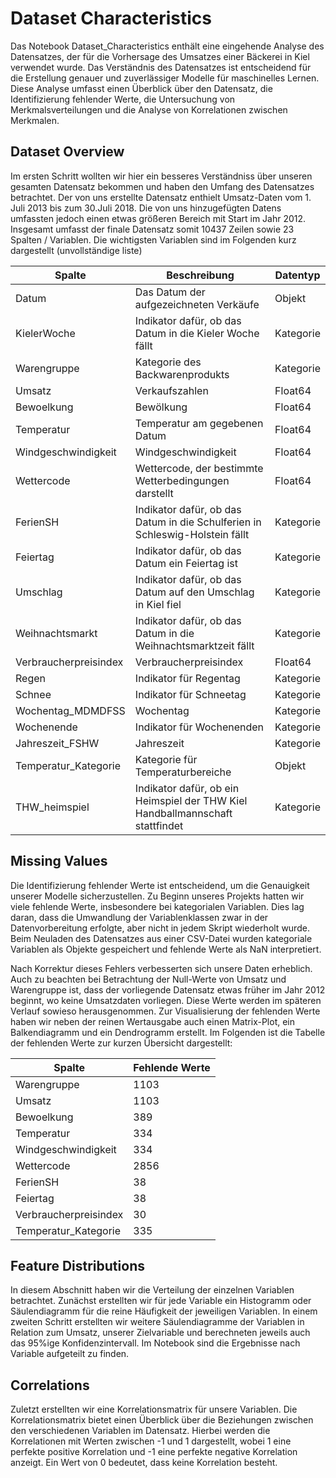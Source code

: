 # Dataset Characteristics

Das Notebook Dataset_Characteristics enthält eine eingehende Analyse des Datensatzes, der für die Vorhersage des Umsatzes einer Bäckerei in Kiel verwendet wurde. Das Verständnis des Datensatzes ist entscheidend für die Erstellung genauer und zuverlässiger Modelle für maschinelles Lernen. Diese Analyse umfasst einen Überblick über den Datensatz, die Identifizierung fehlender Werte, die Untersuchung von Merkmalsverteilungen und die Analyse von Korrelationen zwischen Merkmalen.

## Dataset Overview

Im ersten Schritt wollten wir hier ein besseres Verständniss über unseren gesamten Datensatz bekommen und haben den Umfang des Datensatzes betrachtet. 
Der von uns erstellte Datensatz enthielt Umsatz-Daten vom 1. Juli 2013 bis zum 30.Juli 2018. Die von uns hinzugefügten Datens umfassten jedoch einen etwas größeren Bereich mit Start im Jahr 2012. Insgesamt umfasst der finale Datensatz somit 10437 Zeilen sowie 23 Spalten / Variablen. Die wichtigsten Variablen sind im Folgenden kurz dargestellt (unvollständige liste)

| Spalte                  | Beschreibung                                                                             | Datentyp   |
|-------------------------|------------------------------------------------------------------------------------------|------------|
| Datum                   | Das Datum der aufgezeichneten Verkäufe                                                   | Objekt     |
| KielerWoche             | Indikator dafür, ob das Datum in die Kieler Woche fällt                                  | Kategorie  |
| Warengruppe             | Kategorie des Backwarenprodukts                                                          | Kategorie  |
| Umsatz                  | Verkaufszahlen                                                                           | Float64    |
| Bewoelkung              | Bewölkung                                                                                | Float64    |
| Temperatur              | Temperatur am gegebenen Datum                                                            | Float64    |
| Windgeschwindigkeit     | Windgeschwindigkeit                                                                      | Float64    |
| Wettercode              | Wettercode, der bestimmte Wetterbedingungen darstellt                                    | Float64    |
| FerienSH                | Indikator dafür, ob das Datum in die Schulferien in Schleswig-Holstein fällt             | Kategorie  |
| Feiertag                | Indikator dafür, ob das Datum ein Feiertag ist                                           | Kategorie  |
| Umschlag                | Indikator dafür, ob das Datum auf den Umschlag in Kiel fiel                              | Kategorie  |
| Weihnachtsmarkt         | Indikator dafür, ob das Datum in die Weihnachtsmarktzeit fällt                           | Kategorie  |
| Verbraucherpreisindex   | Verbraucherpreisindex                                                                    | Float64    |
| Regen                   | Indikator für Regentag                                                                   | Kategorie  |
| Schnee                  | Indikator für Schneetag                                                                  | Kategorie  |
| Wochentag_MDMDFSS       | Wochentag                                                                                | Kategorie  |
| Wochenende              | Indikator für Wochenenden                                                                | Kategorie  |
| Jahreszeit_FSHW         | Jahreszeit                                                                               | Kategorie  |
| Temperatur_Kategorie    | Kategorie für Temperaturbereiche                                                         | Objekt     |
| THW_heimspiel           | Indikator dafür, ob ein Heimspiel der THW Kiel Handballmannschaft stattfindet            | Kategorie  |


## Missing Values

Die Identifizierung fehlender Werte ist entscheidend, um die Genauigkeit unserer Modelle sicherzustellen. Zu Beginn unseres Projekts hatten wir viele fehlende Werte, insbesondere bei kategorialen Variablen. Dies lag daran, dass die Umwandlung der Variablenklassen zwar in der Datenvorbereitung erfolgte, aber nicht in jedem Skript wiederholt wurde. Beim Neuladen des Datensatzes aus einer CSV-Datei wurden kategoriale Variablen als Objekte gespeichert und fehlende Werte als NaN interpretiert.

Nach Korrektur dieses Fehlers verbesserten sich unsere Daten erheblich. Auch zu beachten bei Betrachtung der Null-Werte von Umsatz und Warengruppe ist, dass der vorliegende Datensatz etwas früher im Jahr 2012 beginnt, wo keine Umsatzdaten vorliegen. Diese Werte werden im späteren Verlauf sowieso herausgenommen. Zur Visualisierung der fehlenden Werte haben wir neben der reinen Wertausgabe auch einen Matrix-Plot, ein Balkendiagramm und ein Dendrogramm erstellt. Im Folgenden ist die Tabelle der fehlenden Werte zur kurzen Übersicht dargestellt:

| Spalte                  | Fehlende Werte |
|-------------------------|----------------|
| Warengruppe             | 1103           |
| Umsatz                  | 1103           |
| Bewoelkung              | 389            |
| Temperatur              | 334            |
| Windgeschwindigkeit     | 334            |
| Wettercode              | 2856           |
| FerienSH                | 38             |
| Feiertag                | 38             |
| Verbraucherpreisindex   | 30             |
| Temperatur_Kategorie    | 335            |


## Feature Distributions 

In diesem Abschnitt haben wir die Verteilung der einzelnen Variablen betrachtet. Zunächst erstellten wir für jede Variable ein Histogramm oder Säulendiagramm für die reine Häufigkeit der jeweiligen Variablen. In einem zweiten Schritt erstellten wir weitere Säulendiagramme der Variablen in Relation zum Umsatz, unserer Zielvariable und berechneten jeweils auch das 95%ige Konfidenzintervall.
Im Notebook sind die Ergebnisse nach Variable aufgeteilt zu finden. 

## Correlations

Zuletzt erstellten wir eine Korrelationsmatrix für unsere Variablen. Die Korrelationsmatrix bietet einen Überblick über die Beziehungen zwischen den verschiedenen Variablen im Datensatz. Hierbei werden die Korrelationen mit Werten zwischen -1 und 1 dargestellt, wobei 1 eine perfekte positive Korrelation und -1 eine perfekte negative Korrelation anzeigt. Ein Wert von 0 bedeutet, dass keine Korrelation besteht. 